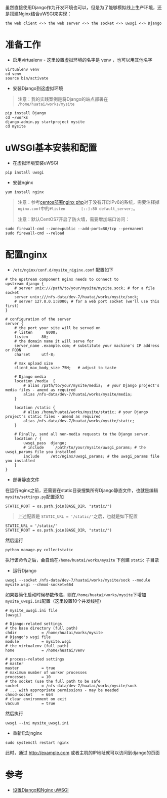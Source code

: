虽然直接使用Django作为开发环境也可以，但是为了能够模拟线上生产环境，还是搭建Nginx结合uWSGI来实现：

```
the web client <-> the web server <-> the socket <-> uwsgi <-> Django
```

# 准备工作

* 启用virtualenv - 这里设置虚拟环境的名字是 venv ，也可以用其他名字

```
virtualenv venv
cd venv
source bin/activate
```

* 安装Django到这虚拟环境

> 注意：我的实践案例是将Django的站点部署在 `/home/huatai/works/mysite`

```
pip install Django
cd ~/works
django-admin.py startproject mysite
cd mysite
```

# uWSGI基本安装和配置

* 在虚拟环境安装uWSGI

```
pip install uwsgi
```

* 安装nginx

```
yum install nginx
```

> 注意：参考[centos部署nginx php](deploy_nginx_php_on_centos)对于没有开启IPv6的系统，需要注释掉`nginx.conf`中的`#listen       [::]:80 default_server;`。
>
> 注意：默认CentOS7开启了防火墙，需要增加端口访问：

```
sudo firewall-cmd --zone=public --add-port=80/tcp --permanent
sudo firewall-cmd --reload
```

# 配置nginx

* `/etc/nginx/conf.d/mysite_niginx.conf` 配置如下

```
# the upstream component nginx needs to connect to
upstream django {
    # server unix:///path/to/your/mysite/mysite.sock; # for a file socket
    server unix:///nfs-data/dev-7/huatai/works/mysite/sock;
    # server 127.0.0.1:8000; # for a web port socket (we'll use this first)
}

# configuration of the server
server {
    # the port your site will be served on
    # listen      8000;
    listen      80;
    # the domain name it will serve for
    server_name .example.com; # substitute your machine's IP address or FQDN
    charset     utf-8;

    # max upload size
    client_max_body_size 75M;   # adjust to taste

    # Django media
    location /media  {
        # alias /path/to/your/mysite/media;  # your Django project's media files - amend as required
        alias /nfs-data/dev-7/huatai/works/mysite/media;
    }

    location /static {
        # alias /home/huatai/works/mysite/static; # your Django project's static files - amend as required
        alias /nfs-data/dev-7/huatai/works/mysite/static;
    }

    # Finally, send all non-media requests to the Django server.
    location / {
        uwsgi_pass  django;
        # include     /path/to/your/mysite/uwsgi_params; # the uwsgi_params file you installed
        include     /etc/nginx/uwsgi_params; # the uwsgi_params file you installed
    }
}
```

* 部署静态文件

在运行nginx之前，还需要在static目录搜集所有Django静态文件，也就是编辑`mysite/settings.py`配置添加

```
STATIC_ROOT = os.path.join(BASE_DIR, "static/")
```

> 上述配置是 `STATIC_URL = '/static/'`之后，也就是如下配置

```
STATIC_URL = '/static/'
STATIC_ROOT = os.path.join(BASE_DIR, "static/")
```

然后运行

```
python manage.py collectstatic
```

执行该命令之后，会自动在`/home/huatai/works/mysite` 下创建 `static` 子目录

* 运行Django

```
uwsgi --socket /nfs-data/dev-7/huatai/works/mysite/sock --module mysite.wsgi --chmod-socket=664
```

如果要简化启动时候参数传递，则在`/home/huatai/works/mysite`下增加`mysite_uwsgi.ini`配置（这里设置10个并发线程）

```
# mysite_uwsgi.ini file
[uwsgi]

# Django-related settings
# the base directory (full path)
chdir           = /home/huatai/works/mysite
# Django's wsgi file
module          = mysite.wsgi
# the virtualenv (full path)
home            = /home/huatai/venv

# process-related settings
# master
master          = true
# maximum number of worker processes
processes       = 10
# the socket (use the full path to be safe
socket          = /nfs-data/dev-7/huatai/works/mysite/sock
# ... with appropriate permissions - may be needed
chmod-socket    = 664
# clear environment on exit
vacuum          = true
```

然后执行

```
uwsgi --ini mysite_uwsgi.ini
```

* 重新启动nginx

```
sudo systemctl restart nginx
```

此时，通过 http://example.com 或者主机的IP地址就可以访问到django的页面


# 参考

* [设置Django和Nginx uWSGI](../service/nginx/setup_django_with_uwsgi_nginx)